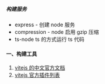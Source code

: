 ##### 构建服务

- express - 创建 node 服务
- compression - node 启用 gzip 压缩
- ts-node ts 的方式运行 ts 代码

#### 一、构建工具

1. [vitejs 的中文官方文档](https://cn.vitejs.dev/guide/using-plugins.html)
2. [vitejs 官方插件列表](https://github.com/vitejs/awesome-vite#plugins)
